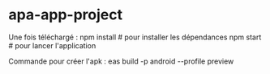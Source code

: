 # apa-app-project

Une fois téléchargé : 
npm install # pour installer les dépendances
npm start # pour lancer l'application

Commande pour créer l'apk : 
eas build -p android --profile preview

